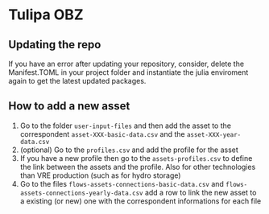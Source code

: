 # Tulipa OBZ

## Updating the repo

If you have an error after updating your repository, consider, delete the Manifest.TOML in your project folder and instantiate the julia enviroment again to get the latest updated packages.

## How to add a new asset

1. Go to the folder `user-input-files` and then add the asset to the correspondent `asset-XXX-basic-data.csv` and the `asset-XXX-year-data.csv`
2. (optional) Go to the `profiles.csv` and add the profile for the asset
3. If you have a new profile then go to the `assets-profiles.csv` to define the link between the assets and the profile. Also for other technologies than VRE production (such as for hydro storage)
4. Go to the files `flows-assets-connections-basic-data.csv` and `flows-assets-connections-yearly-data.csv` add a row to link the new asset to a existing (or new) one with the correspondent informations for each file